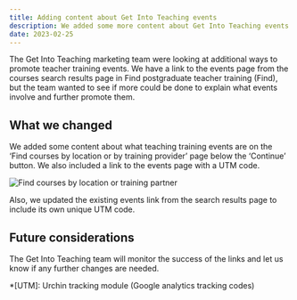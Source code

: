 ```yaml
---
title: Adding content about Get Into Teaching events
description: We added some more content about Get Into Teaching events and updated the campaign links
date: 2023-02-25
---
```


The Get Into Teaching marketing team were looking at additional ways to promote teacher training events. We have a link to the events page from the courses search results page in Find postgraduate teacher training (Find), but the team wanted to see if more could be done to explain what events involve and further promote them.

## What we changed

We added some content about what teaching training events are on the ‘Find courses by location or by training provider’ page below the ‘Continue’ button. We also included a link to the events page with a UTM code.

![Find courses by location or training partner](find-courses.png)

Also, we updated the existing events link from the search results page to include its own unique UTM code.

## Future considerations

The Get Into Teaching team will monitor the success of the links and let us know if any further changes are needed.

*[UTM]: Urchin tracking module (Google analytics tracking codes)
